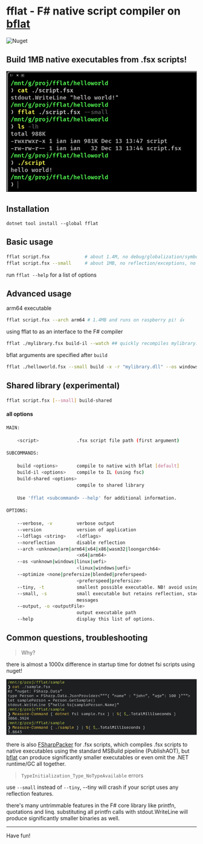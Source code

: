 # fflat - F# native script compiler on [bflat](https://flattened.net/)

<img alt="Nuget" src="https://img.shields.io/nuget/v/fflat">

## Build 1MB native executables from .fsx scripts!

![](img/helloworld.png)


## Installation

```
dotnet tool install --global fflat
```

## Basic usage

```bash
fflat script.fsx             # about 1.4M, no debug/globalization/symbols
fflat script.fsx --small     # about 1MB, no reflection/exceptions, no printfn!
```

run `fflat --help` for a list of options

## Advanced usage

arm64 executable
```bash
fflat script.fsx --arch arm64 # 1.4MB and runs on raspberry pi! 👍
```

using fflat to as an interface to the F# compiler
```bash
fflat ./mylibrary.fsx build-il --watch ## quickly recompiles mylibrary.dll on every change 
```

bflat arguments are specified after `build`
```bash
fflat ./helloworld.fsx --small build -x -r "mylibrary.dll" --os windows ## ... etc
```


## Shared library (experimental)

```bash
fflat script.fsx [--small] build-shared
```

#### all options

```bash
MAIN:

    <script>              .fsx script file path (first argument)

SUBCOMMANDS:

    build <options>       compile to native with bflat [default]
    build-il <options>    compile to IL (using fsc)
    build-shared <options>
                          compile to shared library

    Use 'fflat <subcommand> --help' for additional information.

OPTIONS:

    --verbose, -v         verbose output
    --version             version of application
    --ldflags <string>    <ldflags>
    --noreflection        disable reflection
    --arch <unknown|arm|arm64|x64|x86|wasm32|loongarch64>
                          <x64|arm64>
    --os <unknown|windows|linux|uefi>
                          <linux|windows|uefi>
    --optimize <none|prefersize|blended|preferspeed>
                          <preferspeed|prefersize>
    --tiny, -t            smallest possible executable. NB! avoid using printfn with this
    --small, -s           small executable but retains reflection, stack trace and exception
                          messages
    --output, -o <outputFile>
                          output executable path
    --help                display this list of options.
```

## Common questions, troubleshooting


> Why?

there is almost a 1000x difference in startup time for dotnet fsi scripts using nuget!

![](img/2023-10-09T17:12.png)

there is also [FSharpPacker](https://github.com/kant2002/FSharpPacker/tree/main) for .fsx scripts, which compiles .fsx scripts to native executables using the standard MSBuild pipeline (PublishAOT), but [bflat](https://flattened.net/) can produce significantly smaller executables or even omit the .NET runtime/GC all together.



> `TypeInitialization_Type_NoTypeAvailable` errors

use `--small` instead of `--tiny`, --tiny will crash if your script uses any 
reflection features.

there's many untrimmable features in the F# core library like printfn, quotations and linq.
substituting all printfn calls with stdout.WriteLine will produce significantly
smaller binaries as well.


---

Have fun!

